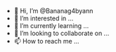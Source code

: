 - 👋 Hi, I’m @Bananag4byann
- 👀 I’m interested in ...
- 🌱 I’m currently learning ...
- 💞️ I’m looking to collaborate on ...
- 📫 How to reach me ...

<!---
Bananag4byann/Bananag4byann is a ✨ special ✨ repository because its `README.md` (this file) appears on your GitHub profile.
You can click the Preview link to take a look at your changes.
--->
